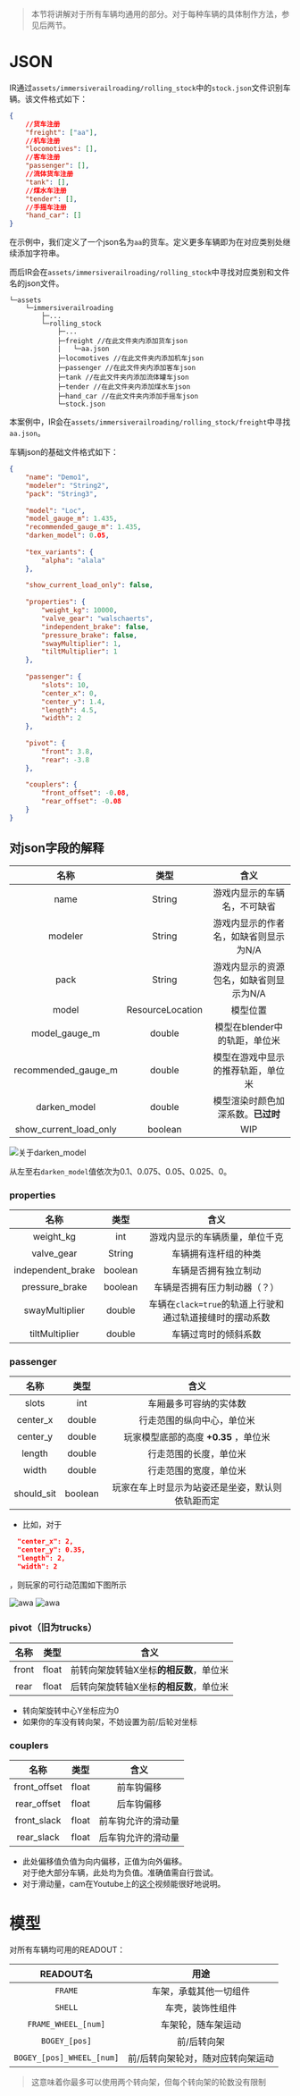 >本节将讲解对于所有车辆均通用的部分。对于每种车辆的具体制作方法，参见后两节。
# JSON

IR通过`assets/immersiverailroading/rolling_stock`中的`stock.json`文件识别车辆。该文件格式如下：
```json
{
    //货车注册
    "freight": ["aa"],
    //机车注册
    "locomotives": [],
    //客车注册
    "passenger": [],
    //流体货车注册
    "tank": [],
    //煤水车注册
    "tender": [],
    //手摇车注册
    "hand_car": []
}
```
在示例中，我们定义了一个json名为`aa`的货车。定义更多车辆即为在对应类别处继续添加字符串。

而后IR会在`assets/immersiverailroading/rolling_stock`中寻找对应类别和文件名的json文件。

``` 文件结构示意
└─assets
    └─immersiverailroading
        ├─...
        └─rolling_stock
            ├─...
            ├─freight //在此文件夹内添加货车json
            |   └─aa.json
            ├─locomotives //在此文件夹内添加机车json
            ├─passenger //在此文件夹内添加客车json
            ├─tank //在此文件夹内添加流体罐车json
            ├─tender //在此文件夹内添加煤水车json
            ├─hand_car //在此文件夹内添加手摇车json
            └─stock.json
```

本案例中，IR会在`assets/immersiverailroading/rolling_stock/freight`中寻找`aa.json`。

车辆json的基础文件格式如下：
```json
{
	"name": "Demo1",
    "modeler": "String2",
    "pack": "String3",
  
	"model": "Loc",
    "model_gauge_m": 1.435,
    "recommended_gauge_m": 1.435,
    "darken_model": 0.05,
  
    "tex_variants": {
        "alpha": "alala"
    },
  
    "show_current_load_only": false,
  
	"properties": {
		"weight_kg": 10000,
        "valve_gear": "walschaerts",
        "independent_brake": false,
        "pressure_brake": false,
        "swayMultiplier": 1,
        "tiltMultiplier": 1
	},
  
	"passenger": {
		"slots": 10,
		"center_x": 0,
		"center_y": 1.4,
		"length": 4.5,
		"width": 2
	},
  
	"pivot": {
		"front": 3.8, 
		"rear": -3.8
	},
  
	"couplers": {
		"front_offset": -0.08,
		"rear_offset": -0.08
	}
}

```
## 对json字段的解释

|           名称           |        类型        |          	含义          |
|:----------------------:|:----------------:|:---------------------:|
|          name          |      String      |    游戏内显示的车辆名，不可缺省     |
|        modeler         |      String      | 游戏内显示的作者名，如缺省则显示为N/A  |
|          pack          |      String      | 游戏内显示的资源包名，如缺省则显示为N/A |
|         model          | ResourceLocation |         模型位置          |
|     model_gauge_m      |      double      |  模型在blender中的轨距，单位米   |
|  recommended_gauge_m   |      double      |   模型在游戏中显示的推荐轨距，单位米   |
|      darken_model      |      double      |  模型渲染时颜色加深系数。**已过时**  |
| show_current_load_only |     boolean      |          WIP          |

![关于darken_model](../Textures/pic10.png ':size=50%')

从左至右`darken_model`值依次为0.1、0.075、0.05、0.025、0。

### properties
|        名称         |   类型    |                	含义                 |
|:-----------------:|:-------:|:----------------------------------:|
|     weight_kg     |   int   |          游戏内显示的车辆质量，单位千克           |
|    valve_gear     | String  |             车辆拥有连杆组的种类             |
| independent_brake | boolean |             车辆是否拥有独立制动             |
|  pressure_brake   | boolean |           车辆是否拥有压力制动器（？）           |
|  swayMultiplier   | double  | 车辆在`clack=true`的轨道上行驶和通过轨道接缝时的摆动系数 |
|  tiltMultiplier   | double  |             车辆过弯时的倾斜系数             |


### passenger
|     名称     |   类型    |           	含义            |
|:----------:|:-------:|:------------------------:|
|   slots    |   int   |       车厢最多可容纳的实体数        |
|  center_x  | double  |      行走范围的纵向中心，单位米       |
|  center_y  | double  | 玩家模型底部的高度 **+0.35** ，单位米 |
|   length   | double  |       行走范围的长度，单位米        |
|   width    | double  |       行走范围的宽度，单位米        |
| should_sit | boolean | 玩家在车上时显示为站姿还是坐姿，默认则依轨距而定 |

* 比如，对于
```json
  "center_x": 2,
  "center_y": 0.35,
  "length": 2,
  "width": 2
  ```
，则玩家的可行动范围如下图所示

![awa](../Textures/pic8.png ':size=50%')
![awa](../Textures/pic9.png ':size=50%')

### pivot（旧为trucks）
|  名称   |  类型   |        	含义         |
|:-----:|:-----:|:------------------:|
| front | float | 前转向架旋转轴X坐标**的相反数**，单位米 |
| rear  | float |   后转向架旋转轴X坐标**的相反数**，单位米   |

* 转向架旋转中心Y坐标应为0
* 如果你的车没有转向架，不妨设置为前/后轮对坐标

### couplers
|      名称      |  类型   |    	含义    |
|:------------:|:-----:|:---------:|
| front_offset | float |   前车钩偏移   |
| rear_offset  | float |   后车钩偏移   |
| front_slack  | float | 前车钩允许的滑动量 |
|  rear_slack  | float | 后车钩允许的滑动量 |

* 此处偏移值负值为向内偏移，正值为向外偏移。</br>对于绝大部分车辆，此处均为负值。准确值需自行尝试。
* 对于滑动量，cam在Youtube上的[这个](https://www.youtube.com/watch?v=O-boGSqi_8c)视频能很好地说明。


# 模型

对所有车辆均可用的READOUT：

|         READOUT名          |        用途         |
|:-------------------------:|:-----------------:|
|          `FRAME`          |    车架，承载其他一切组件    |
|          `SHELL`          |     车壳，装饰性组件      |
|    `FRAME_WHEEL_[num]`    |     车架轮，随车架运动     |
|       `BOGEY_[pos]`       |      前/后转向架       |
| `BOGEY_[pos]_WHEEL_[num]` | 前/后转向架轮对，随对应转向架运动 |
>这意味着你最多可以使用两个转向架，但每个转向架的轮数没有限制